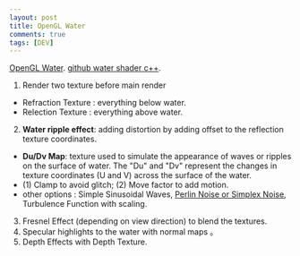 ```yaml
---
layout: post
title: OpenGL Water
comments: true
tags: [DEV]
---
```



[OpenGL Water](https://youtu.be/HusvGeEDU_U?si=Me9d5yfWRcPiurhh).
[github water shader c++](https://github.com/teodorplop/OpenGL-Water/tree/master).


1. Render two texture before main render
  * Refraction Texture : everything below water.
  * Relection Texture : everything above water.
2. **Water ripple effect**: adding distortion by adding offset to the reflection texture coordinates.
  * **Du/Dv Map**: texture used to simulate the appearance of waves or ripples on the surface of water. The "Du" and "Dv" represent the changes in texture coordinates (U and V) across the surface of the water.
  * (1) Clamp to avoid glitch; (2) Move factor to add motion.
  * other options : Simple Sinusoidal Waves, [Perlin Noise or Simplex Noise](https://thebookofshaders.com/11/), Turbulence Function with scaling.
3. Fresnel Effect (depending on view direction) to blend the textures.
4. Specular highlights to the water with normal maps 。
5. Depth Effects with Depth Texture.
